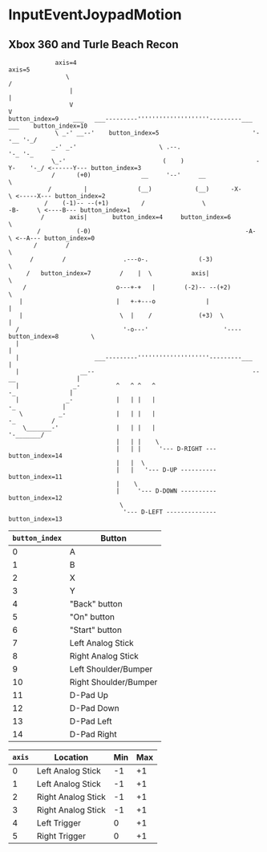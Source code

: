 # InputEventJoypadMotion

## Xbox 360 and Turle Beach Recon

```
             axis=4                                                      axis=5                            
                \                                                          /                               
                 |                                                        |                                
                 V                                                        V                                
button_index=9    ___   ___---------''''''''''''''''''''---------___   ___    button_index=10              
             \ _-' __--'    button_index=5                          '--__ '-_/                             
            _-' _-'                       \ .--.                         '-_ '-_                           
            \_-'                           (    )                    -Y-    '-_/ <------Y--- button_index=3
            /      (+0)              __     '--'     __                        \                           
           /         |              (__)            (__)      -X-               \ <-----X--- button_index=2
          /    (-1)-- --(+1)         /                \                  -B-     \ <----B--- button_index=1
         /       axis|       button_index=4     button_index=6                    \                        
        /          (-0)                                           -A-              \ <--A--- button_index=0
       /        /                                                                   \                      
      /        /                .---o-.              (-3)                            \                     
     /   button_index=7        /    |  \           axis|                              \                    
    /                         o---+-+   |        (-2)-- --(+2)                         \                   
   |                          |   +-+---o              |                                |                  
   |                           \  |    /             (+3)  \                            |                  
  /                             '-o---'                     '---- button_index=8         \                 
  |                                                                                      |                 
  |                     ___---------''''''''''''''''''''---------___                     |                 
  |                 __--                                            --__                 |                 
  |               _-          ^   ^ ^   ^                               -_               |                 
  |             _-            |   | |   |                                 -_             |                 
   \          _-              |   | |   |                                   -_          /                  
    \_______-'                |   | |   |                                     '-_______/                   
                              |   | |    \                                                                 
                              |   | |     '--- D-RIGHT --- button_index=14                                 
                              |   |  \                                                                     
                              |   |   '--- D-UP ---------- button_index=11                                 
                              |    \                                                                       
                              |     '--- D-DOWN ---------- button_index=12                                 
                               \                                                                           
                                '--- D-LEFT -------------- button_index=13                                 
```

| `button_index` | Button                |
| -------------- | --------------------- |
| 0              | A                     |
| 1              | B                     |
| 2              | X                     |
| 3              | Y                     |
| 4              | "Back" button         |
| 5              | "On" button           |
| 6              | "Start" button        |
| 7              | Left Analog Stick     |
| 8              | Right Analog Stick    |
| 9              | Left Shoulder/Bumper  |
| 10             | Right Shoulder/Bumper |
| 11             | D-Pad Up              |
| 12             | D-Pad Down            |
| 13             | D-Pad Left            |
| 14             | D-Pad Right           |

| `axis` | Location           | Min | Max |
| ------ | ------------------ | --- | --- |
| 0      | Left Analog Stick  | -1  | +1  |
| 1      | Left Analog Stick  | -1  | +1  |
| 2      | Right Analog Stick | -1  | +1  |
| 3      | Right Analog Stick | -1  | +1  |
| 4      | Left Trigger       | 0   | +1  |
| 5      | Right Trigger      | 0   | +1  |
